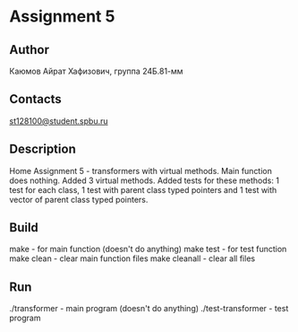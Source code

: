 # Assignment 5
## Author
Каюмов Айрат Хафизович, группа 24Б.81-мм
## Contacts
st128100@student.spbu.ru
## Description
Home Assignment 5 - transformers with virtual methods. Main function does nothing. Added 3 virtual methods. Added tests for these methods: 1 test for each class, 1 test with parent class typed pointers and 1 test with vector of parent class typed pointers.
## Build
make - for main function (doesn't do anything)
make test - for test function
make clean - clear main function files
make cleanall - clear all files
## Run
./transformer - main program (doesn't do anything)
./test-transformer - test program
